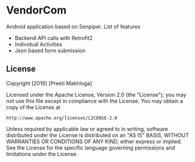 # VendorCom
Android application based on Senpiper.
List of features
- Backend API calls with Retrofit2
- Individual Activities
- Json based form submission  

## License  

Copyright [2019] [Preeti Makhloga]

Licensed under the Apache License, Version 2.0 (the "License");
you may not use this file except in compliance with the License.
You may obtain a copy of the License at

    http://www.apache.org/licenses/LICENSE-2.0

Unless required by applicable law or agreed to in writing, software
distributed under the License is distributed on an "AS IS" BASIS,
WITHOUT WARRANTIES OR CONDITIONS OF ANY KIND, either express or implied.
See the License for the specific language governing permissions and
limitations under the License.
